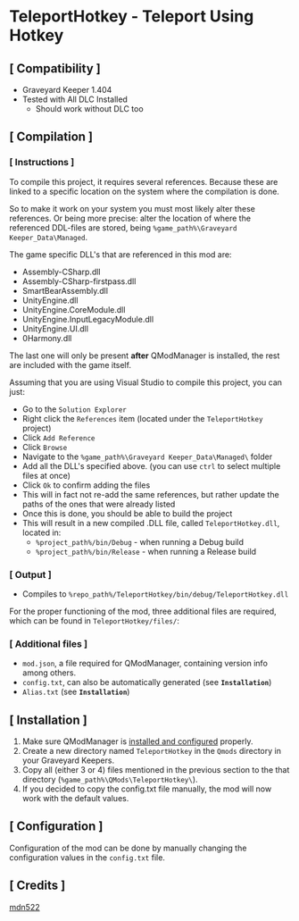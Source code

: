 # TeleportHotkey - Teleport Using Hotkey #

## [ Compatibility ] ##
* Graveyard Keeper 1.404
* Tested with All DLC Installed
    * Should work without DLC too

## [ Compilation ] ##

### [ Instructions ] ###

To compile this project, it requires several references. Because these are linked to a specific location on the system where the compilation is done. 

So to make it work on your system you must most likely alter these references. Or being more precise: alter the location of where the referenced DDL-files are stored, being `%game_path%\Graveyard Keeper_Data\Managed`.

The game specific DLL's that are referenced in this mod are:

* Assembly-CSharp.dll
* Assembly-CSharp-firstpass.dll
* SmartBearAssembly.dll
* UnityEngine.dll
* UnityEngine.CoreModule.dll
* UnityEngine.InputLegacyModule.dll
* UnityEngine.UI.dll
* 0Harmony.dll 
  
The last one will only be present **after** QModManager is installed, the rest are included with the game itself.

Assuming that you are using Visual Studio to compile this project, you can just:
* Go to the `Solution Explorer`
* Right click the `References` item (located under the `TeleportHotkey` project)
* Click `Add Reference`
* Click `Browse`
* Navigate to the `%game_path%\Graveyard Keeper_Data\Managed\` folder
* Add all the DLL's specified above. (you can use `ctrl` to select multiple files at once)
* Click `Ok` to confirm adding the files
* This will in fact not re-add the same references, but rather update the paths of the ones that were already listed
* Once this is done, you should be able to build the project
* This will result in a new compiled .DLL file, called `TeleportHotkey.dll`, located in:
  - `%project_path%/bin/Debug` - when running a Debug build 
  - `%project_path%/bin/Release` - when running a Release build 

### [ Output ] ###
  * Compiles to `%repo_path%/TeleportHotkey/bin/debug/TeleportHotkey.dll`

For the proper functioning of the mod, three additional files are required, which can be found in `TeleportHotkey/files/`:

### [ Additional files ] ###

* `mod.json`, a file required for QModManager, containing version info among others.
* `config.txt`, can also be automatically generated (see **`Installation`**) 
* `Alias.txt` (see **`Installation`**) 

## [ Installation ] ##

1. Make sure QModManager is [installed and configured](https://www.nexusmods.com/graveyardkeeper/mods/1) properly.
2. Create a new directory named `TeleportHotkey` in the `Qmods` directory in your Graveyard Keepers.
3. Copy all (either 3 or 4) files mentioned in the previous section to the that directory (`%game_path%\QMods\TeleportHotkey\`).
4. If you decided to copy the config.txt file manually, the mod will now work with the default values.

## [ Configuration ] ##
Configuration of the mod can be done by manually changing the configuration values in the `config.txt` file. 


## [ Credits ] ##
[mdn522](https://github.com/mdn522)
